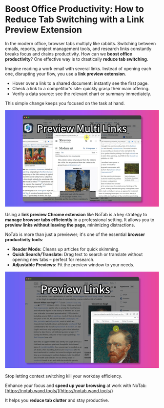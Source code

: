 # Boost Office Productivity: How to Reduce Tab Switching with a Link Preview Extension

In the modern office, browser tabs multiply like rabbits. Switching between emails, reports, project management tools, and research links constantly breaks focus and drains productivity. How can we **boost office productivity**? One effective way is to drastically **reduce tab switching**.

Imagine reading a work email with several links. Instead of opening each one, disrupting your flow, you use a **link preview extension**.
*   Hover over a link to a shared document: instantly see the first page.
*   Check a link to a competitor's site: quickly grasp their main offering.
*   Verify a data source: see the relevant chart or summary immediately.

This simple change keeps you focused on the task at hand.

![Office productivity with link preview](../images/notab1.png)

Using a **link preview Chrome extension** like NoTab is a key strategy to **manage browser tabs efficiently** in a professional setting. It allows you to **preview links without leaving the page**, minimizing distractions.

NoTab is more than just a previewer; it's one of the essential **browser productivity tools**:
*   **Reader Mode:** Cleans up articles for quick skimming.
*   **Quick Search/Translate:** Drag text to search or translate without opening new tabs – perfect for research.
*   **Adjustable Previews:** Fit the preview window to your needs.

![NoTab quick search feature](../images/notab2.png)

Stop letting context switching kill your workday efficiency.

Enhance your focus and **speed up your browsing** at work with NoTab: [https://notab.wand.tools/](https://notab.wand.tools/)

It helps you **reduce tab clutter** and stay productive.
